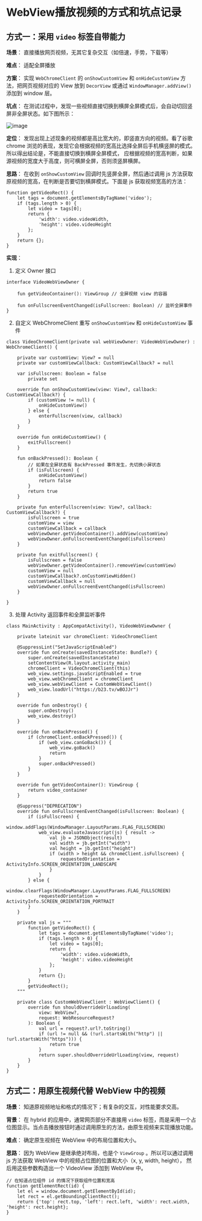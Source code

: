 # WebView播放视频的方式和坑点记录

## 方式一：采用 `video` 标签自带能力

**场景**： 直接播放网页视频，无其它复杂交互（如倍速，手势，下载等）

**难点**： 适配全屏播放

**方案**： 实现 `WebChromeClient` 的 `onShowCustomView` 和 `onHideCustomView` 方法，把网页视频对应的 View 放到 `DecorView` 或通过 `WindowManager.addView()` 添加到 window 层。 

**坑点**： 在测试过程中，发现一些视频直接切换到横屏全屏模式后，会自动切回竖屏非全屏状态。如下图所示：

![image](https://github.com/littlemozart/ProgramNotes/blob/master/assets/sample_1.gif)

**定位**： 发现出现上述现象的视频都是高比宽大的，即竖直方向的视频。看了谷歌 chrome 浏览的表现，发现它会根据视频的宽高比选择全屏后手机横竖屏的模式。所以得出结论是，不能直接切换到横屏全屏模式，
应根据视频的宽高判断，如果源视频的宽度大于高度，则可横屏全屏，否则须竖屏横屏。

**思路**： 在收到 `onShowCustomView` 回调时先竖屏全屏，然后通过调用 js 方法获取原视频的宽高，在判断是否要切到横屏模式。下面是 js 获取视频宽高的方法：

```
function getVideoRect() {
    let tags = document.getElementsByTagName('video');
    if (tags.length > 0) {
        let video = tags[0];
        return {
            'width': video.videoWidth,
            'height': video.videoHeight
        };
    }
    return {};
}
```

**实现**： 

1. 定义 Owner 接口
```
interface VideoWebViewOwner {

    fun getVideoContainer(): ViewGroup // 全屏视频 view 的容器

    fun onFullscreenEventChanged(isFullscreen: Boolean) // 监听全屏事件
}
```

2. 自定义 WebChromeClient 重写 `onShowCustomView` 和 `onHideCustomView` 事件
```
class VideoChromeClient(private val webViewOwner: VideoWebViewOwner) : WebChromeClient() {

    private var customView: View? = null
    private var customViewCallback: CustomViewCallback? = null

    var isFullscreen: Boolean = false
        private set

    override fun onShowCustomView(view: View?, callback: CustomViewCallback?) {
        if (customView != null) {
            onHideCustomView()
        } else {
            enterFullscreen(view, callback)
        }
    }

    override fun onHideCustomView() {
        exitFullscreen()
    }

    fun onBackPressed(): Boolean {
        // 如果在全屏状态有 BackPressed 事件发生，先切换小屏状态
        if (isFullscreen) {
            onHideCustomView()
            return false
        }
        return true
    }

    private fun enterFullscreen(view: View?, callback: CustomViewCallback?) {
        isFullscreen = true
        customView = view
        customViewCallback = callback
        webViewOwner.getVideoContainer().addView(customView)
        webViewOwner.onFullscreenEventChanged(isFullscreen)
    }

    private fun exitFullscreen() {
        isFullscreen = false
        webViewOwner.getVideoContainer().removeView(customView)
        customView = null
        customViewCallback?.onCustomViewHidden()
        customViewCallback = null
        webViewOwner.onFullscreenEventChanged(isFullscreen)
    }

}
```

3. 处理 Activity 返回事件和全屏监听事件
```
class MainActivity : AppCompatActivity(), VideoWebViewOwner {

    private lateinit var chromeClient: VideoChromeClient

    @SuppressLint("SetJavaScriptEnabled")
    override fun onCreate(savedInstanceState: Bundle?) {
        super.onCreate(savedInstanceState)
        setContentView(R.layout.activity_main)
        chromeClient = VideoChromeClient(this)
        web_view.settings.javaScriptEnabled = true
        web_view.webChromeClient = chromeClient
        web_view.webViewClient = CustomWebViewClient()
        web_view.loadUrl("https://b23.tv/wBOJJr")
    }

    override fun onDestroy() {
        super.onDestroy()
        web_view.destroy()
    }

    override fun onBackPressed() {
        if (chromeClient.onBackPressed()) {
            if (web_view.canGoBack()) {
                web_view.goBack()
                return
            }
            super.onBackPressed()
        }
    }

    override fun getVideoContainer(): ViewGroup {
        return video_container
    }

    @Suppress("DEPRECATION")
    override fun onFullscreenEventChanged(isFullscreen: Boolean) {
        if (isFullscreen) {
            window.addFlags(WindowManager.LayoutParams.FLAG_FULLSCREEN)
            web_view.evaluateJavascript(js) { result ->
                val jb = JSONObject(result)
                val width = jb.getInt("width")
                val height = jb.getInt("height")
                if (width > height && chromeClient.isFullscreen) {
                    requestedOrientation = ActivityInfo.SCREEN_ORIENTATION_LANDSCAPE
                }
            }
        } else {
            window.clearFlags(WindowManager.LayoutParams.FLAG_FULLSCREEN)
            requestedOrientation = ActivityInfo.SCREEN_ORIENTATION_PORTRAIT
        }
    }

    private val js = """
        function getVideoRect() {
            let tags = document.getElementsByTagName('video');
            if (tags.length > 0) {
                let video = tags[0];
                return {
                    'width': video.videoWidth,
                    'height': video.videoHeight
                };
            }
            return {};
        }
        getVideoRect();
    """

    private class CustomWebViewClient : WebViewClient() {
        override fun shouldOverrideUrlLoading(
            view: WebView?,
            request: WebResourceRequest?
        ): Boolean {
            val url = request?.url?.toString()
            if (url != null && (!url.startsWith("http") || !url.startsWith("https"))) {
                return true
            }
            return super.shouldOverrideUrlLoading(view, request)
        }
    }
}
```

## 方式二：用原生视频代替 WebView 中的视频

**场景**： 知道原视频地址和格式的情况下；有复杂的交互，对性能要求交高。

**背景**： 在 hybrid 的应用中，通常网页部分不直接用 `video` 标签，而是采用一个占位图显示。当点击播放按钮时通过调用原生的方法，由原生视频来实现播放功能。

**难点**： 确定原生视频在 WebView 中的布局位置和大小。

**思路**： 因为 WebView 是继承绝对布局，也是个 `ViewGroup` 。所以可以通过调用 js 方法获取 WebView 中的视频占位图的位置和大小（x, y, width, height），
然后用这些参数构造出一个 VideoView 添加到 WebView 中。

```
// 在知道占位组件 id 的情况下获取组件位置和宽高
function getElementRect(id) {
    let el = window.document.getElementById(id);
    let rect = el.getBoundingClientRect();
    return {'top': rect.top, 'left': rect.left, 'width': rect.width, 'height': rect.height};
}
```

